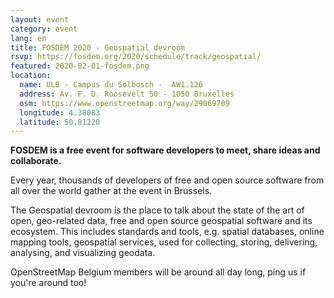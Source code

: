 ```yaml
---
layout: event
category: event
lang: en
title: FOSDEM 2020 - Geospatial devroom
rsvp: https://fosdem.org/2020/schedule/track/geospatial/
featured: 2020-02-01-fosdem.png
location:
  name: ULB - Campus du Solbosch -  AW1.126
  address: Av. F. D. Roosevelt 50 - 1050 Bruxelles
  osm: https://www.openstreetmap.org/way/29069709
  longitude: 4.38083
  latitude: 50.81220
---
```


**FOSDEM is a free event for software developers to meet, share ideas and collaborate.**

Every year, thousands of developers of free and open source software from all over the world gather at the event in Brussels.

The Geospatial devroom is the place to talk about the state of the art of open, geo-related data, free and open source geospatial software and its ecosystem. This includes standards and tools, e.g. spatial databases, online mapping tools, geospatial services, used for collecting, storing, delivering, analysing, and visualizing geodata.

OpenStreetMap Belgium members will be around all day long, ping us if you're around too!
